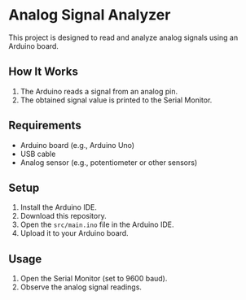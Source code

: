 # Analog Signal Analyzer

This project is designed to read and analyze analog signals using an Arduino board.

## How It Works

1. The Arduino reads a signal from an analog pin.
2. The obtained signal value is printed to the Serial Monitor.

## Requirements

- Arduino board (e.g., Arduino Uno)
- USB cable
- Analog sensor (e.g., potentiometer or other sensors)

## Setup

1. Install the Arduino IDE.
2. Download this repository.
3. Open the `src/main.ino` file in the Arduino IDE.
4. Upload it to your Arduino board.

## Usage

1. Open the Serial Monitor (set to 9600 baud).
2. Observe the analog signal readings.

